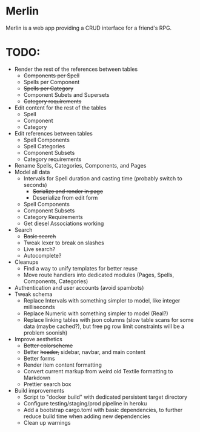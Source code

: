 # Merlin
Merlin is a web app providing a CRUD interface for a friend's RPG.

# TODO:
* Render the rest of the references between tables
    * ~~Components per Spell~~
    * Spells per Component
    * ~~Spells per Category~~
    * Component Subets and Supersets
    * ~~Category requirements~~
* Edit content for the rest of the tables
    * Spell
    * Component
    * Category
* Edit references between tables
    * Spell Components
    * Spell Categories
    * Component Subsets
    * Category requirements
* Rename Spells, Categories, Components, and Pages
* Model all data
    * Intervals for Spell duration and casting time (probably switch to seconds)
        * ~~Serialize and render in page~~
        * Deserialize from edit form
    * Spell Components
    * Component Subsets
    * Category Requirements
    * Get diesel Associations working
* Search
    * ~~Basic search~~
    * Tweak lexer to break on slashes
    * Live search?
    * Autocomplete?
* Cleanups
    * Find a way to unify templates for better reuse
    * Move route handlers into dedicated modules (Pages, Spells, Components, Categories)
* Authentication and user accounts (avoid spambots)
* Tweak schema
    * Replace Intervals with something simpler to model, like integer milliseconds
    * Replace Numeric with something simpler to model (Real?)
    * Replace linking tables with json columns (slow table scans for some data (maybe cached?), but free pg row limit constraints will be a problem soonish)
* Improve aesthetics
    * ~~Better colorscheme~~
    * Better ~~header,~~ sidebar, navbar, and main content
    * Better forms
    * Render item content formatting
    * Convert current markup from weird old Textile formatting to Markdown
    * Prettier search box
* Build improvements
    * Script to "docker build" with dedicated persistent target directory
    * Configure testing/staging/prod pipeline in heroku
    * Add a bootstrap cargo.toml with basic dependencies, to further reduce build time when adding new dependencies
    * Clean up warnings
